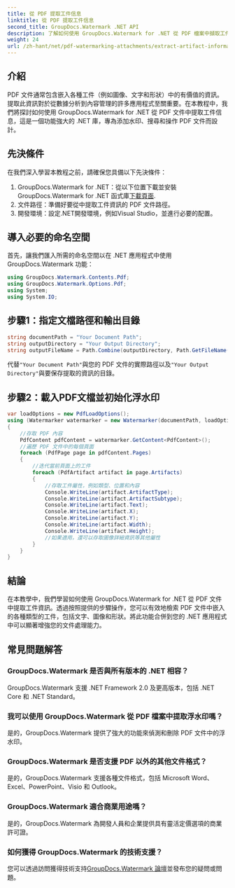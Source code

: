 ```yaml
---
title: 從 PDF 提取工件信息
linktitle: 從 PDF 提取工件信息
second_title: GroupDocs.Watermark .NET API
description: 了解如何使用 GroupDocs.Watermark for .NET 從 PDF 檔案中擷取工件資訊。增強您的文件處理能力。
weight: 24
url: /zh-hant/net/pdf-watermarking-attachments/extract-artifact-information-pdf/
---
```

## 介紹
PDF 文件通常包含嵌入各種工件（例如圖像、文字和形狀）中的有價值的資訊。提取此資訊對於從數據分析到內容管理的許多應用程式至關重要。在本教程中，我們將探討如何使用 GroupDocs.Watermark for .NET 從 PDF 文件中提取工件信息，這是一個功能強大的 .NET 庫，專為添加水印、搜尋和操作 PDF 文件而設計。
## 先決條件
在我們深入學習本教程之前，請確保您具備以下先決條件：
1.  GroupDocs.Watermark for .NET：從以下位置下載並安裝 GroupDocs.Watermark for .NET 函式庫[下載頁面](https://releases.groupdocs.com/Watermark/net/).
2. 文件路徑：準備好要從中提取工件資訊的 PDF 文件路徑。
3. 開發環境：設定.NET開發環境，例如Visual Studio，並進行必要的配置。

## 導入必要的命名空間
首先，讓我們匯入所需的命名空間以在 .NET 應用程式中使用 GroupDocs.Watermark 功能：
```csharp
using GroupDocs.Watermark.Contents.Pdf;
using GroupDocs.Watermark.Options.Pdf;
using System;
using System.IO;
```
## 步驟1：指定文檔路徑和輸出目錄
```csharp
string documentPath = "Your Document Path";
string outputDirectory = "Your Output Directory";
string outputFileName = Path.Combine(outputDirectory, Path.GetFileName(documentPath));
```
代替`"Your Document Path"`與您的 PDF 文件的實際路徑以及`"Your Output Directory"`與要保存提取的資訊的目錄。
## 步驟2：載入PDF文檔並初始化浮水印
```csharp
var loadOptions = new PdfLoadOptions();
using (Watermarker watermarker = new Watermarker(documentPath, loadOptions))
{
    //存取 PDF 內容
    PdfContent pdfContent = watermarker.GetContent<PdfContent>();
    //遍歷 PDF 文件中的每個頁面
    foreach (PdfPage page in pdfContent.Pages)
    {
        //迭代當前頁面上的工件
        foreach (PdfArtifact artifact in page.Artifacts)
        {
            //存取工件屬性，例如類型、位置和內容
            Console.WriteLine(artifact.ArtifactType);
            Console.WriteLine(artifact.ArtifactSubtype);
            Console.WriteLine(artifact.Text);
            Console.WriteLine(artifact.X);
            Console.WriteLine(artifact.Y);
            Console.WriteLine(artifact.Width);
            Console.WriteLine(artifact.Height);
            //如果適用，還可以存取圖像詳細資訊等其他屬性
        }
    }
}
```

## 結論
在本教學中，我們學習如何使用 GroupDocs.Watermark for .NET 從 PDF 文件中提取工件資訊。透過按照提供的步驟操作，您可以有效地檢索 PDF 文件中嵌入的各種類型的工件，包括文字、圖像和形狀。將此功能合併到您的 .NET 應用程式中可以顯著增強您的文件處理能力。
## 常見問題解答
### GroupDocs.Watermark 是否與所有版本的 .NET 相容？
GroupDocs.Watermark 支援 .NET Framework 2.0 及更高版本，包括 .NET Core 和 .NET Standard。
### 我可以使用 GroupDocs.Watermark 從 PDF 檔案中提取浮水印嗎？
是的，GroupDocs.Watermark 提供了強大的功能來偵測和刪除 PDF 文件中的浮水印。
### GroupDocs.Watermark 是否支援 PDF 以外的其他文件格式？
是的，GroupDocs.Watermark 支援各種文件格式，包括 Microsoft Word、Excel、PowerPoint、Visio 和 Outlook。
### GroupDocs.Watermark 適合商業用途嗎？
是的，GroupDocs.Watermark 為開發人員和企業提供具有靈活定價選項的商業許可證。
### 如何獲得 GroupDocs.Watermark 的技術支援？
您可以透過訪問獲得技術支持[GroupDocs.Watermark 論壇](https://forum.groupdocs.com/c/watermark/19)並發布您的疑問或問題。